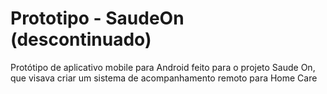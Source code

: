 # Prototipo - SaudeOn (descontinuado)
Protótipo de aplicativo mobile para Android feito para o projeto Saude On, que visava criar um sistema de acompanhamento remoto para Home Care
